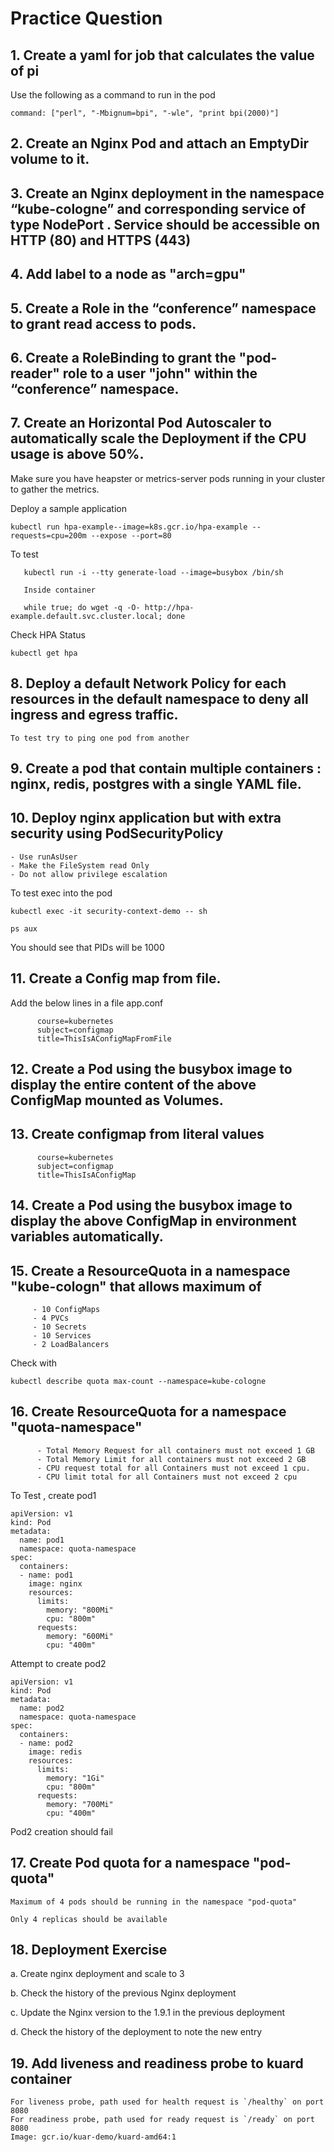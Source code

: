 # Practice Question

## 1. Create a yaml for job that calculates the value of pi

Use the following as a command to run in the pod
```
command: ["perl", "-Mbignum=bpi", "-wle", "print bpi(2000)"]
```

## 2. Create an Nginx Pod and attach an EmptyDir volume to it.

## 3. Create an Nginx deployment in the namespace “kube-cologne” and corresponding service of type NodePort . Service should be accessible on HTTP (80) and HTTPS (443)

## 4. Add label to a node as "arch=gpu"

## 5. Create a Role in the “conference” namespace to grant read access to pods.

## 6. Create a RoleBinding to grant the "pod-reader" role to a user "john" within the “conference” namespace.

## 7. Create an Horizontal Pod Autoscaler to automatically scale the Deployment if the CPU usage is above 50%.
    
Make sure you have heapster or metrics-server pods running in your cluster to gather the metrics.
    
Deploy a sample application

    kubectl run hpa-example--image=k8s.gcr.io/hpa-example --requests=cpu=200m --expose --port=80

 
 To test
 ```
    kubectl run -i --tty generate-load --image=busybox /bin/sh

    Inside container 

    while true; do wget -q -O- http://hpa-example.default.svc.cluster.local; done
```
Check HPA Status
    
```
kubectl get hpa
```

## 8. Deploy a default Network Policy for each resources in the default namespace to deny all ingress and egress traffic.
            
    To test try to ping one pod from another

## 9. Create a pod that contain multiple containers : nginx, redis, postgres with a single YAML file.

## 10. Deploy nginx application but with extra security using PodSecurityPolicy

    - Use runAsUser
    - Make the FileSystem read Only
    - Do not allow privilege escalation

To test exec into the pod 

```
kubectl exec -it security-context-demo -- sh

ps aux
```

You should see that PIDs will be 1000

## 11. Create a Config map from file.

Add the below lines in a file app.conf

```
      course=kubernetes
      subject=configmap
      title=ThisIsAConfigMapFromFile
```

## 12. Create a Pod using the busybox image to display the entire content of the above ConfigMap mounted as Volumes.

## 13. Create configmap from literal values

```
      course=kubernetes
      subject=configmap
      title=ThisIsAConfigMap
```

## 14. Create a Pod using the busybox image to display the above ConfigMap in environment variables automatically.

## 15. Create a ResourceQuota in a namespace "kube-cologn" that allows maximum of

 ```   
      - 10 ConfigMaps
      - 4 PVCs
      - 10 Secrets
      - 10 Services
      - 2 LoadBalancers
```

Check with 

```
kubectl describe quota max-count --namespace=kube-cologne
```

## 16. Create ResourceQuota for a namespace "quota-namespace"

```
      - Total Memory Request for all containers must not exceed 1 GB
      - Total Memory Limit for all containers must not exceed 2 GB
      - CPU request total for all Containers must not exceed 1 cpu.
      - CPU limit total for all Containers must not exceed 2 cpu
``` 

To Test , create pod1
```
apiVersion: v1
kind: Pod
metadata:
  name: pod1
  namespace: quota-namespace
spec:
  containers:
  - name: pod1
    image: nginx
    resources:
      limits:
        memory: "800Mi"
        cpu: "800m" 
      requests:
        memory: "600Mi"
        cpu: "400m"
```

Attempt to create pod2
```
apiVersion: v1
kind: Pod
metadata:
  name: pod2
  namespace: quota-namespace
spec:
  containers:
  - name: pod2
    image: redis
    resources:
      limits:
        memory: "1Gi"
        cpu: "800m"      
      requests:
        memory: "700Mi"
        cpu: "400m"
```

Pod2 creation should fail


## 17. Create Pod quota for a namespace "pod-quota"

```
Maximum of 4 pods should be running in the namespace "pod-quota"

Only 4 replicas should be available
```

## 18. Deployment Exercise

a. Create nginx deployment and scale to 3

b. Check the history of the previous Nginx deployment

c. Update the Nginx version to the 1.9.1 in the previous deployment   

d. Check the history of the deployment to note the new entry

## 19. Add liveness and readiness probe to kuard container 

    For liveness probe, path used for health request is `/healthy` on port 8080
    For readiness probe, path used for ready request is `/ready` on port 8080
    Image: gcr.io/kuar-demo/kuard-amd64:1